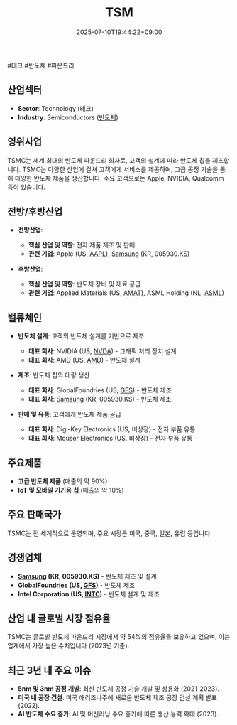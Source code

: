 ﻿---
title: "TSM"
date: 2025-07-10T19:44:22+09:00
lastmod: 2025-07-10T19:44:22+09:00
type: docs
sidebar:
  open: true
weight: 889
---
<div style="display:none">
  <meta property="article:published_time" content="2025-07-10T10:44:22Z" />
  <meta property="article:modified_time" content="2025-07-10T10:44:22Z" />
</div>
#테크 #반도체 #파운드리

## 산업섹터

- **Sector**: Technology (테크)
- **Industry**: Semiconductors ([반도체](/industry-study/반도체/))

## 영위사업

TSMC는 세계 최대의 반도체 파운드리 회사로, 고객의 설계에 따라 반도체 칩을 제조합니다. TSMC는 다양한 산업에 걸쳐 고객에게 서비스를 제공하며, 고급 공정 기술을 통해 다양한 반도체 제품을 생산합니다. 주요 고객으로는 Apple, NVIDIA, Qualcomm 등이 있습니다.

## 전방/후방산업

- **전방산업**:
    
    - **핵심 산업 및 역할**: 전자 제품 제조 및 판매
    - **관련 기업**: Apple (US, [AAPL](/company-analysis/aapl/)), [Samsung](/industry-study/samsung/) (KR, 005930.KS)
    
- **후방산업**:
    
    - **핵심 산업 및 역할**: 반도체 장비 및 재료 공급
    - **관련 기업**: Applied Materials (US, [AMAT](/company-analysis/amat/)), ASML Holding (NL, [ASML](/company-analysis/asml/))

## 밸류체인

- **반도체 설계**: 고객의 반도체 설계를 기반으로 제조
    
    - **대표 회사**: NVIDIA (US, [NVDA](/company-analysis/nvda/)) - 그래픽 처리 장치 설계
    - **대표 회사**: AMD (US, [AMD](/company-analysis/amd/)) - 반도체 설계
    
- **제조**: 반도체 칩의 대량 생산
    
    - **대표 회사**: GlobalFoundries (US, [GFS](/company-analysis/gfs/)) - 반도체 제조
    - **대표 회사**: [Samsung](/industry-study/samsung/) (KR, 005930.KS) - 반도체 제조
    
- **판매 및 유통**: 고객에게 반도체 제품 공급
    
    - **대표 회사**: Digi-Key Electronics (US, 비상장) - 전자 부품 유통
    - **대표 회사**: Mouser Electronics (US, 비상장) - 전자 부품 유통

## 주요제품

- **고급 반도체 제품** (매출의 약 90%)
- **IoT 및 모바일 기기용 칩** (매출의 약 10%)

## 주요 판매국가

TSMC는 전 세계적으로 운영되며, 주요 시장은 미국, 중국, 일본, 유럽 등입니다.

## 경쟁업체

- **[Samsung](/industry-study/samsung/) (KR, 005930.KS)** - 반도체 제조 및 설계
- **GlobalFoundries (US, [GFS](/company-analysis/gfs/))** - 반도체 제조
- **Intel Corporation (US, [INTC](/company-analysis/intc/))** - 반도체 설계 및 제조

## 산업 내 글로벌 시장 점유율

TSMC는 글로벌 반도체 파운드리 시장에서 약 54%의 점유율을 보유하고 있으며, 이는 업계에서 가장 높은 수치입니다 (2023년 기준).

## 최근 3년 내 주요 이슈

- **5nm 및 3nm 공정 개발**: 최신 반도체 공정 기술 개발 및 상용화 (2021-2023).
- **미국 내 공장 건설**: 미국 애리조나주에 새로운 반도체 제조 공장 건설 계획 발표 (2022).
- **AI 반도체 수요 증가**: AI 및 머신러닝 수요 증가에 따른 생산 능력 확대 (2023).
